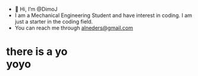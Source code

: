 - 👋 Hi, I’m @DimoJ
- I am a Mechanical Engineering Student and have interest in coding. I am just a starter in the coding field.
- You can reach me through alneders@gmail.com
<body> 
  <h1> there is a <span> yo </span> 
  <div> yoyo </div>
</body>

<!---
DimoJ/DimoJ is a ✨ special ✨ repository because its `README.md` (this file) appears on your GitHub profile.
You can click the Preview link to take a look at your changes.
--->
